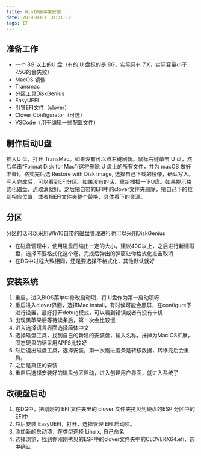 ```yaml
---
title: Win10黑苹果安装
date: 2018-03-1 10:31:12
tags: IT
---
```


<!--more-->

## 准备工作

- 一个 8G 以上的U 盘（有的 U 盘标的是 8G，实际只有 7.X，实际容量小于 7.5G的会失败）
- MacOS 镜像
- Transmac
- 分区工具DiskGenius
- EasyUEFI
- 引导EFI文件（clover）
- Clover Configurator（可选）
- VSCode（用于编辑一些配置文件）

## 制作启动U盘

插入U 盘，打开 TransMac。如果没有可以点右键刷新。鼠标右键单击 U 盘，然后单击“Format Disk for Mac”(这将删除 U 盘上的所有文件，并为 macOS 做好准备)。格式完后选 Restore with Disk Image, 选择自己下载的镜像，确认写入。写入完成后，可以看到EFI分区。如果没有的话，重新插拔一下U盘。如果提示格式化磁盘，点取消就好。之后把自带的EFI中的clover文件夹删除，把自己下的拉到相应位置，或者把EFI文件夹整个替换，具体看下的资源。

## 分区

分区的话可以采用WIn10自带的磁盘管理进行也可以采用DiskGenius

- 在磁盘管理中，使用磁盘压缩出一定的大小，建议40G以上，之后进行新建磁盘，选择不要格式化这个卷，完成后弹出的弹窗让你格式化点击取消
- 在DG中过程大致相同，还是要选择不格式化，其他默认就好

## 安装系统

1. 重启，进入BIOS菜单中修改启动项，将 U盘作为第一启动项呀
2. 重启进入clover界面，选择Mac install，有时候可能会黑屏，在configure下进行设置，最好打开debug模式，可以看到错误或者有没有卡机
3. 出现黑苹果后等待读条后，第一次会比较慢
4. 进入选择语言界面选择简体中文
5. 选择磁盘工具，找到自己的新建的安装盘，输入名称，抹掉为Mac OS扩展，固态硬盘的话采用APFS比较好
6. 然后退出磁盘工具，选择安装，第一次跑进度条是转移数据，转移完后会重启。
7. 之后是真正的安装
8. 重启后选择安装好的磁盘分区启动，进入创建用户界面，就进入系统了



## 改硬盘启动

1. 在DG中，把刚刚的 EFI 文件夹里的 clover 文件夹拷贝到硬盘的ESP 分区中的EFI中
2. 然后安装 EasyUEFI，打开，选择管理 EFI 启动项。
3. 添加新的启动项，在类型选择 Linu x,  自己命名
4. 选择浏览，找到你刚刚拷贝的ESP中的clover文件夹中的CLOVERX64.efi，选中确认





